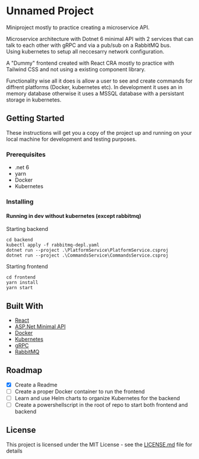 # Unnamed Project

Miniproject mostly to practice creating a microservice API.

Microservice architecture with Dotnet 6 minimal API with 2 services that can talk to each other with gRPC and via a pub/sub on a RabbitMQ bus.  
Using kubernetes to setup all neccesarry network configuration.

A "Dummy" frontend created with React CRA mostly to practice with Tailwind CSS and not using a existing component library.

Functionality wise all it does is allow a user to see and create commands for diffrent platforms (Docker, kubernetes etc).
In development it uses an in memory database otherwise it uses a MSSQL database with a persistant storage in kubernetes.

## Getting Started

These instructions will get you a copy of the project up and running on your local machine for development and testing purposes.

### Prerequisites

- .net 6
- yarn
- Docker
- Kubernetes

### Installing

#### Running in dev without kubernetes (except rabbitmq)

Starting backend

```
cd backend
kubectl apply -f rabbitmq-depl.yaml
dotnet run --project .\PlatformService\PlatformService.csproj
dotnet run --project .\CommandsService\CommandsService.csproj
```

Starting frontend

```
cd frontend
yarn install
yarn start
```

####

## Built With

- [React](https://reactjs.org/docs/getting-started.html)
- [ASP.Net Minimal API](https://docs.microsoft.com/en-us/aspnet/core/fundamentals/minimal-apis?view=aspnetcore-6.0)
- [Docker](https://www.docker.com/)
- [Kubernetes](https://kubernetes.io/docs/home/)
- [gRPC](https://grpc.io/docs/)
- [RabbitMQ](https://www.rabbitmq.com/documentation.html)

## Roadmap

- [x] Create a Readme
- [ ] Create a proper Docker container to run the frontend
- [ ] Learn and use Helm charts to organize Kubernetes for the backend
- [ ] Create a powershellscript in the root of repo to start both frontend and backend

## License

This project is licensed under the MIT License - see the [LICENSE.md](LICENSE.md) file for details
